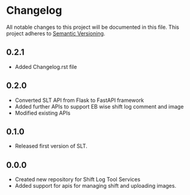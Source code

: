 # Changelog

All notable changes to this project will be documented in this file.
This project adheres to [Semantic Versioning](http://semver.org/).

0.2.1
------

* Added Changelog.rst file

0.2.0
-------

* Converted SLT API from Flask to FastAPI framework
* Added further APIs to support EB wise shift log comment and image
* Modified existing APIs

0.1.0
-------

* Released first version of SLT.

0.0.0
-----

- Created new repository for Shift Log Tool Services
- Added support for apis for managing shift and uploading images.
